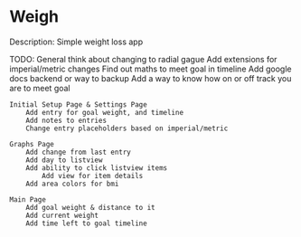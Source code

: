 # Weigh

Description: Simple weight loss app


TODO:
	General
		think about changing to radial gague
		Add extensions for imperial/metric changes
		Find out maths to meet goal in timeline
		Add google docs backend or way to backup
		Add a way to know how on or off track you are to meet goal

	Initial Setup Page & Settings Page
		Add entry for goal weight, and timeline
		Add notes to entries
		Change entry placeholders based on imperial/metric

	Graphs Page
		Add change from last entry
		Add day to listview
		Add ability to click listview items
			Add view for item details
		Add area colors for bmi

	Main Page
		Add goal weight & distance to it
		Add current weight
		Add time left to goal timeline

